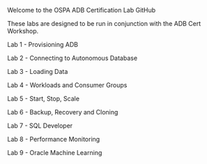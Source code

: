 Welcome to the OSPA ADB Certification Lab GitHub

These labs are designed to be run in conjunction with the ADB Cert Workshop.

Lab 1 - Provisioning ADB

Lab 2 - Connecting to Autonomous Database

Lab 3 - Loading Data

Lab 4 - Workloads and Consumer Groups

Lab 5 - Start, Stop, Scale

Lab 6 - Backup, Recovery and Cloning

Lab 7 - SQL Developer

Lab 8 - Performance Monitoring

Lab 9 - Oracle Machine Learning
